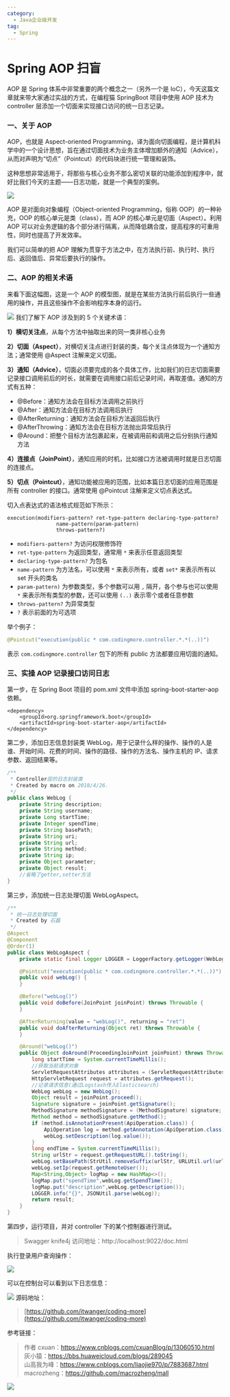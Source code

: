 ```yaml
---
category:
  - Java企业级开发
tag:
  - Spring
---
```


# Spring AOP 扫盲

AOP 是 Spring 体系中非常重要的两个概念之一（另外一个是 IoC），今天这篇文章就来带大家通过实战的方式，在编程猫 SpringBoot 项目中使用 AOP 技术为 controller 层添加一个切面来实现接口访问的统一日志记录。

### 一、关于 AOP

AOP，也就是 Aspect-oriented Programming，译为面向切面编程，是计算机科学中的一个设计思想，旨在通过切面技术为业务主体增加额外的通知（Advice），从而对声明为“切点”（Pointcut）的代码块进行统一管理和装饰。

这种思想非常适用于，将那些与核心业务不那么密切关联的功能添加到程序中，就好比我们今天的主题——日志功能，就是一个典型的案例。

![](https://cdn.tobebetterjavaer.com/tobebetterjavaer/images/springboot/aop-log-1.png)

AOP 是对面向对象编程（Object-oriented Programming，俗称 OOP）的一种补充，OOP 的核心单元是类（class），而 AOP 的核心单元是切面（Aspect）。利用 AOP 可以对业务逻辑的各个部分进行隔离，从而降低耦合度，提高程序的可重用性，同时也提高了开发效率。

我们可以简单的把 AOP 理解为贯穿于方法之中，在方法执行前、执行时、执行后、返回值后、异常后要执行的操作。

### 二、AOP 的相关术语

来看下面这幅图，这是一个 AOP 的模型图，就是在某些方法执行前后执行一些通用的操作，并且这些操作不会影响程序本身的运行。

![](https://cdn.tobebetterjavaer.com/tobebetterjavaer/images/springboot/aop-log-2.png)
我们了解下 AOP 涉及到的 5 个关键术语：

**1）横切关注点**，从每个方法中抽取出来的同一类非核心业务

**2）切面（Aspect）**，对横切关注点进行封装的类，每个关注点体现为一个通知方法；通常使用 @Aspect 注解来定义切面。

**3）通知（Advice）**，切面必须要完成的各个具体工作，比如我们的日志切面需要记录接口调用前后的时长，就需要在调用接口前后记录时间，再取差值。通知的方式有五种：

- @Before：通知方法会在目标方法调用之前执行
- @After：通知方法会在目标方法调用后执行
- @AfterReturning：通知方法会在目标方法返回后执行
- @AfterThrowing：通知方法会在目标方法抛出异常后执行
- @Around：把整个目标方法包裹起来，在被调用前和调用之后分别执行通知方法

**4）连接点（JoinPoint）**，通知应用的时机，比如接口方法被调用时就是日志切面的连接点。

**5）切点（Pointcut）**，通知功能被应用的范围，比如本篇日志切面的应用范围是所有 controller 的接口。通常使用 @Pointcut 注解来定义切点表达式。

切入点表达式的语法格式规范如下所示：

```
execution(modifiers-pattern? ret-type-pattern declaring-type-pattern?
				name-pattern(param-pattern)
                throws-pattern?)
```

- `modifiers-pattern?` 为访问权限修饰符
- `ret-type-pattern` 为返回类型，通常用 `*` 来表示任意返回类型
- `declaring-type-pattern?` 为包名
- `name-pattern` 为方法名，可以使用 `*` 来表示所有，或者 `set*` 来表示所有以 set 开头的类名
- `param-pattern)` 为参数类型，多个参数可以用 `,` 隔开，各个参与也可以使用 `*` 来表示所有类型的参数，还可以使用 `(..)` 表示零个或者任意参数
- `throws-pattern?` 为异常类型
- `?` 表示前面的为可选项

举个例子：

```java
@Pointcut("execution(public * com.codingmore.controller.*.*(..))")
```

表示 `com.codingmore.controller` 包下的所有 public 方法都要应用切面的通知。

### 三、实操 AOP 记录接口访问日志

第一步，在 Spring Boot 项目的 pom.xml 文件中添加 spring-boot-starter-aop 依赖。

```
<dependency>
    <groupId>org.springframework.boot</groupId>
    <artifactId>spring-boot-starter-aop</artifactId>
</dependency>
```


第二步，添加日志信息封装类 WebLog，用于记录什么样的操作、操作的人是谁、开始时间、花费的时间、操作的路径、操作的方法名、操作主机的 IP、请求参数、返回结果等。

```java
/**
 * Controller层的日志封装类
 * Created by macro on 2018/4/26.
 */
public class WebLog {
    private String description;
    private String username;
    private Long startTime;
    private Integer spendTime;
    private String basePath;
    private String uri;
    private String url;
    private String method;
    private String ip;
    private Object parameter;
    private Object result;
    //省略了getter,setter方法
}
```

第三步，添加统一日志处理切面 WebLogAspect。

```java
/**
 * 统一日志处理切面
 * Created by 石磊
 */
@Aspect
@Component
@Order(1)
public class WebLogAspect {
    private static final Logger LOGGER = LoggerFactory.getLogger(WebLogAspect.class);

    @Pointcut("execution(public * com.codingmore.controller.*.*(..))")
    public void webLog() {
    }

    @Before("webLog()")
    public void doBefore(JoinPoint joinPoint) throws Throwable {
    }

    @AfterReturning(value = "webLog()", returning = "ret")
    public void doAfterReturning(Object ret) throws Throwable {
    }

    @Around("webLog()")
    public Object doAround(ProceedingJoinPoint joinPoint) throws Throwable {
        long startTime = System.currentTimeMillis();
        //获取当前请求对象
        ServletRequestAttributes attributes = (ServletRequestAttributes) RequestContextHolder.getRequestAttributes();
        HttpServletRequest request = attributes.getRequest();
        //记录请求信息(通过Logstash传入Elasticsearch)
        WebLog webLog = new WebLog();
        Object result = joinPoint.proceed();
        Signature signature = joinPoint.getSignature();
        MethodSignature methodSignature = (MethodSignature) signature;
        Method method = methodSignature.getMethod();
        if (method.isAnnotationPresent(ApiOperation.class)) {
            ApiOperation log = method.getAnnotation(ApiOperation.class);
            webLog.setDescription(log.value());
        }
        long endTime = System.currentTimeMillis();
        String urlStr = request.getRequestURL().toString();
        webLog.setBasePath(StrUtil.removeSuffix(urlStr, URLUtil.url(urlStr).getPath()));
        webLog.setIp(request.getRemoteUser());
        Map<String,Object> logMap = new HashMap<>();
        logMap.put("spendTime",webLog.getSpendTime());
        logMap.put("description",webLog.getDescription());
        LOGGER.info("{}", JSONUtil.parse(webLog));
        return result;
    }
}
```

第四步，运行项目，并对 controller 下的某个控制器进行测试。

>Swagger knife4j 访问地址：http://localhost:9022/doc.html

执行登录用户查询操作：

![](https://cdn.tobebetterjavaer.com/tobebetterjavaer/images/springboot/aop-log-3.png)

可以在控制台可以看到以下日志信息：

![](https://cdn.tobebetterjavaer.com/tobebetterjavaer/images/springboot/aop-log-4.png)
源码地址：

>[https://github.com/itwanger/coding-more](https://github.com/itwanger/coding-more)

参考链接：

>作者 cxuan：https://www.cnblogs.com/cxuanBlog/p/13060510.html<br>
>灰小猿：https://bbs.huaweicloud.com/blogs/289045<br>
>山高我为峰：https://www.cnblogs.com/liaojie970/p/7883687.html<br>
>macrozheng：https://github.com/macrozheng/mall


![](https://cdn.tobebetterjavaer.com/tobebetterjavaer/images/gongzhonghao.png)